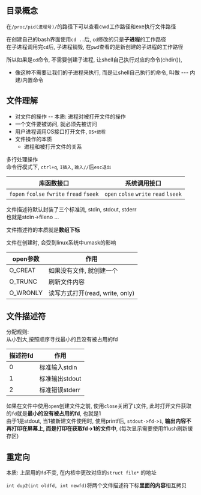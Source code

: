

## 目录概念
在`/proc/pid(进程号)/`的路径下可以查看cwd工作路径和exe执行文件路径

在创建自己的bash界面使用`cd ..`后, `cd`修改的只是**子进程**的工作路径\
在子进程调用完`cd`后, 子进程销毁, 在`pwd`查看的是新创建的子进程的工作路径

所以如果是`cd`命令, 不需要创建子进程, 让shell自己执行对应的命令(chdir()),

- 像这种不需要让我们的子进程来执行, 而是让shell自己执行的命令, 叫做 --- 内建/内置命令


## 文件理解
- 对文件的操作 -- 本质: 进程对被打开文件的操作
- 一个文件要被访问, 就必须先被访问
- 用户进程调用OS接口打开文件, `OS+进程`
- 文件操作的本质
  - 进程和被打开文件的关系


多行处理操作\
命令行模式下, `ctrl+q`, `I插入`, `输入//`后`esc退出`

|库函数接口|系统调用接口|
|---|---|
|`fopen` `fcolse` `fwrite` `fread` `fseek`|`open` `colse` `write` `read` `lseek`|

文件描述符默认封装了三个标准流, stdin, stdout, stderr\
也就是stdin->fileno ...

文件描述符的本质就是**数组下标**

文件在创建时, 会受到linux系统中umask的影响

|open参数|作用|
|---|---|
|O_CREAT|如果没有文件, 就创建一个|
|O_TRUNC|刷新文件内容|
|O_WRONLY|读写方式打开(read, write, only)|

## 文件描述符
分配规则:\
从小到大,按照顺序寻找最小的且没有被占用的fd

|描述符fd|作用|
|---|---|
|0|标准输入stdin|
|1|标准输出stdout|
|2|标准错误stderr|

如果在文件中使用`open`创建文件之前, 使用`close`关闭了`1`文件, 此时打开文件获取的`fd`就是**最小的没有被占用的fd**, 也就是1\
由于1是stdout, 当1被新建文件使用时, 使用printf后, `stdout->fd->1`, **输出内容不再打印在屏幕上, 而是打印在获取fd->1的文件中**, (每次显示需要使用fflush刷新缓存区)

## 重定向
本质: 上层用的`fd`不变, 在内核中更改对应的`struct file*` 的地址

`int dup2(int oldfd, int newfd)`将两个文件描述符下标**里面的内容**相互拷贝